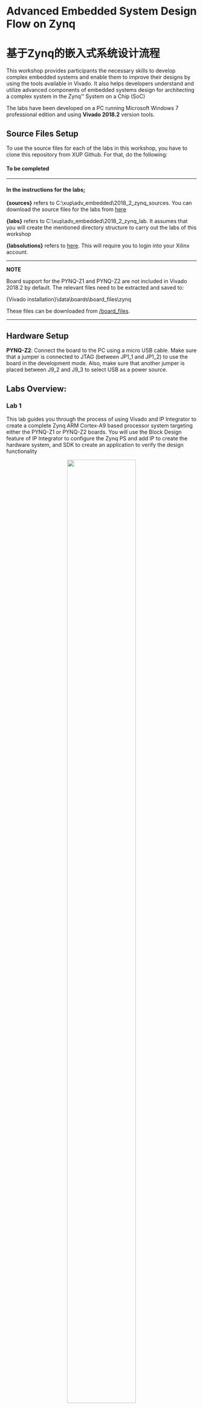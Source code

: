 # Advanced Embedded System Design Flow on Zynq
# 基于Zynq的嵌入式系统设计流程
This workshop provides participants the necessary skills to develop complex embedded systems and enable them to improve their designs by using the tools available in Vivado. It also helps developers understand and utilize advanced components of embedded systems design for architecting a complex system in the Zynq™ System on a Chip (SoC)

The labs have been developed on a PC running Microsoft Windows 7 professional edition and using **Vivado 2018.2** version tools.

## Source Files Setup

To use the source files for each of the labs in this workshop, you have to clone this repository from XUP Github. For that, do the following:

#### To be completed

---
#### In the instructions for the labs;

**{sources}** refers to C:\xup\adv_embedded\2018_2_zynq_sources. You can download the source files for the labs from [here](https://www.xilinx.com/support/university/vivado/vivado-workshops/Vivado-adv-embedded-design-zynq.html)

**{labs}** refers to C:\xup\adv_embedded\2018_2_zynq_lab. It assumes that you will create the mentioned directory structure to carry out the labs of this workshop

**{labsolutions}** refers to [here](https://www.xilinx.com/support/university/vivado/vivado-workshops/Vivado-adv-embedded-design-zynq.html). This will require you to login into your Xilinx account.

---
**NOTE**

Board support for the PYNQ-Z1 and PYNQ-Z2 are not included in Vivado 2018.2 by default. The relevant files need to be extracted and saved to:

 {Vivado installation}\data\boards\board_files\zynq

These files can be downloaded from [/board_files](https://www.xilinx.com/support/university/vivado/vivado-workshops/Vivado-adv-embedded-design-zynq.html). 

---

## Hardware Setup


**PYNQ-Z2**:  Connect the board to the PC using a micro USB cable. Make sure that a jumper is connected to JTAG (between JP1_1 and JP1_2) to use the board in the development mode.  Also, make sure that another jumper is placed between J9_2 and J9_3 to select USB as a power source.

## Labs Overview:

### Lab 1

This lab guides you through the process of using Vivado and IP Integrator to create a complete Zynq ARM Cortex-A9 based processor system targeting either the PYNQ-Z1 or PYNQ-Z2 boards.  You will use the Block Design feature of IP Integrator to configure the Zynq PS and add IP to create the hardware system, and SDK to create an application to verify the design functionality
    <p align="center">
    <img src ="./images/lab1/Fig1.png" width="60%" height="80%"/>
    </p>
    <p align = "center">
    </p>

### Lab 2
Software and hardware interact with each other in an embedded system.  The SDK includes System Debugger as a software debugging tool.  The hardware analyzer tool has different types of cores that allow hardware debugging by providing access to internal signals without requiring the signals to be connected to package pins. These hardware debug cores may reside in the programmable logic (PL) portion of the device and can be configured with several modes that can monitor signals within the design. In this lab you will be introduced to the various debugging cores.  
    <p align="center">
    <img src ="./images/lab2/Fig1.png" width="60%" height="80%"/>
    </p>
    <p align = "center">
    </p>

### Lab 3
The Zynq device supports various types of memory including volatile (e.g. DDR3) and non-volatile (e.g. QSPI Flash). There are volatile and non-volatile hard memory controllers on the Zynq PS. The PL portion of the Zynq device has plenty of Block RAM (BRAM) which can be used by an IP without contending for external resources and creating performance bottleneck. This lab guides you through the process of extending the memory space in Zynq-based platform using available PL based BRAM resource.
    <p align="center">
    <img src ="./images/lab3/Fig1.png" width="60%" height="80%"/>
    </p>
    <p align = "center">
    </p>

### Lab 4
In Zynq, multiple interconnections are available between the PS and PL sections with different performance levels for data transfer between the two subsystems. The General Purpose (GP) Master and Slave AXI interconnect used in the previous labs are intended for peripherals that do not have high bandwidth requirements. E.g. switches, leds, keyboard, mouse. There are four High Performance PS slave to PL master AXI interfaces available for peripherals that need higher bandwidth. E.g. Video and image processing applications. This lab guides you through the process of enabling a High Performance AXI slave port in the PS, adding an AXI central DMA (CDMA) controller, and performing Direct Memory Access (DMA) operations between various memories.
    <p align="center">
    <img src ="./images/lab4/Fig1.png" width="60%" height="80%"/>
    </p>
    <p align = "center">
    </p>

### Lab 5
This lab guides you through creating a bootable system capable of booting from the SD card or the QSPI flash memory located on the board. It also demonstrates how different bitstreams can be loaded in the PL section after the board is booted up and the corresponding application can be executed.
    <p align="center">
    <img src ="./images/lab5/Fig1.png" width="60%" height="80%"/>
    </p>
    <p align = "center">
    </p>

### Lab 6
This lab guides you through the process of profiling an application and analyzing the output. The application is then accelerated in hardware and profiled again to analyze the performance improvement. 
    <p align="center">
    <img src ="./images/lab6/Fig1.png" width="60%" height="80%"/>
    </p>
    <p align = "center">
    </p>
